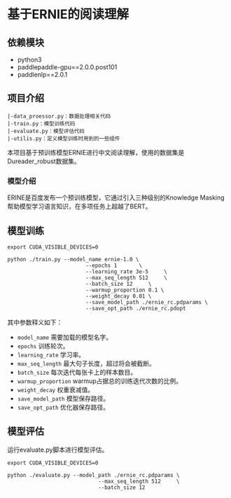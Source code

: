 # 基于ERNIE的阅读理解

## 依赖模块

* python3
* paddlepaddle-gpu==2.0.0.post101
* paddlenlp==2.0.1

## 项目介绍

```
|-data_proessor.py：数据处理相关代码
|-train.py：模型训练代码
|-evaluate.py：模型评估代码
|-utilis.py：定义模型训练时用到的一些组件
```

本项目基于预训练模型ERNIE进行中文阅读理解，使用的数据集是Dureader_robust数据集。

### 模型介绍

ERINE是百度发布一个预训练模型，它通过引入三种级别的Knowledge Masking帮助模型学习语言知识，在多项任务上超越了BERT。


## 模型训练

```shell
export CUDA_VISIBLE_DEVICES=0

python ./train.py --model_name ernie-1.0 \
                         --epochs 1       \
                         --learning_rate 3e-5     \
                         --max_seq_length 512     \
                         --batch_size 12     \
                         --warmup_proportion 0.1 \
                         --weight_decay 0.01 \
                         --save_model_path ./ernie_rc.pdparams \
                         --save_opt_path ./ernie_rc.pdopt
```

其中参数释义如下：

- `model_name` 需要加载的模型名字。
- `epochs` 训练轮次。
- `learning_rate` 学习率。
- `max_seq_length` 最大句子长度，超过将会被截断。
- `batch_size` 每次迭代每张卡上的样本数目。
- `warmup_proportion` warmup占据总的训练迭代次数的比例。
- `weight_decay` 权重衰减值。
- `save_model_path` 模型保存路径。
- `save_opt_path` 优化器保存路径。

## 模型评估

运行evaluate.py脚本进行模型评估。

```shell
export CUDA_VISIBLE_DEVICES=0

python ./evaluate.py --model_path ./ernie_rc.pdparams \
                             --max_seq_length 512     \
                             --batch_size 12
```
